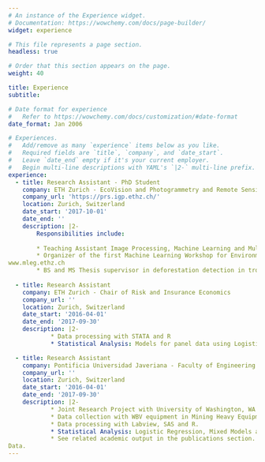 ```yaml
---
# An instance of the Experience widget.
# Documentation: https://wowchemy.com/docs/page-builder/
widget: experience

# This file represents a page section.
headless: true

# Order that this section appears on the page.
weight: 40

title: Experience
subtitle:

# Date format for experience
#   Refer to https://wowchemy.com/docs/customization/#date-format
date_format: Jan 2006

# Experiences.
#   Add/remove as many `experience` items below as you like.
#   Required fields are `title`, `company`, and `date_start`.
#   Leave `date_end` empty if it's your current employer.
#   Begin multi-line descriptions with YAML's `|2-` multi-line prefix.
experience:
  - title: Research Assistant - PhD Student
    company: ETH Zurich - EcoVision and Photogrammetry and Remote Sensing Group
    company_url: 'https://prs.igp.ethz.ch/'
    location: Zurich, Switzerland
    date_start: '2017-10-01'
    date_end: ''
    description: |2-
        Responsibilities include:
        
        * Teaching Assistant Image Processing, Machine Learning and Multivariate Statistics
        * Organizer of the first Machine Learning Workshop for Environmental and Geosciences (MLEG2019)
www.mleg.ethz.ch
        * BS and MS Thesis supervisor in deforestation detection in tropical regions, cocoa mapping and avalance mapping.
        
  - title: Research Assistant
    company: ETH Zurich - Chair of Risk and Insurance Economics
    company_url: ''
    location: Zurich, Switzerland
    date_start: '2016-04-01'
    date_end: '2017-09-30'
    description: |2- 
            * Data processing with STATA and R
            * Statistical Analysis: Models for panel data using Logistic Regression, Hurdle models and and Box-Cox Regression.

  - title: Research Assistant
    company: Pontificia Universidad Javeriana - Faculty of Engineering
    company_url: ''
    location: Zurich, Switzerland
    date_start: '2016-04-01'
    date_end: '2017-09-30'
    description: |2- 
            * Joint Research Project with University of Washington, WA and Northeastern University, MA
            * Data collection with WBV equipment in Mining Heavy Equipment.
            * Data processing with Labview, SAS and R.
            * Statistical Analysis: Logistic Regression, Mixed Models and Box-Cox Regression on Epidemiological.
            * See related academic output in the publications section.
Data.
---
```

